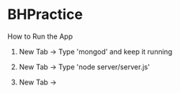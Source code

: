 # BHPractice

How to Run the App

1. New Tab -> Type 'mongod' and keep it running

2. New Tab -> Type 'node server/server.js'

3. New Tab ->
